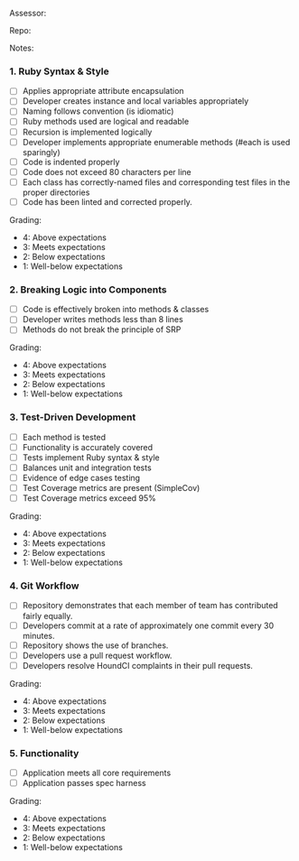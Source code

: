 Assessor:

Repo:

Notes:

### 1. Ruby Syntax & Style

- [ ] Applies appropriate attribute encapsulation  
- [ ] Developer creates instance and local variables appropriately
- [ ] Naming follows convention (is idiomatic)
- [ ] Ruby methods used are logical and readable  
- [ ] Recursion is implemented logically
- [ ] Developer implements appropriate enumerable methods (#each is used sparingly)
- [ ] Code is indented properly
- [ ] Code does not exceed 80 characters per line
- [ ] Each class has correctly-named files and corresponding test files in the proper directories
- [ ] Code has been linted and corrected properly.

Grading:

* 4: Above expectations
* 3: Meets expectations
* 2: Below expectations
* 1: Well-below expectations

### 2. Breaking Logic into Components

- [ ] Code is effectively broken into methods & classes
- [ ] Developer writes methods less than 8 lines
- [ ] Methods do not break the principle of SRP

Grading:

* 4: Above expectations
* 3: Meets expectations
* 2: Below expectations
* 1: Well-below expectations

### 3. Test-Driven Development

- [ ] Each method is tested  
- [ ] Functionality is accurately covered
- [ ] Tests implement Ruby syntax & style   
- [ ] Balances unit and integration tests
- [ ] Evidence of edge cases testing
- [ ] Test Coverage metrics are present (SimpleCov)
- [ ] Test Coverage metrics exceed 95%

Grading:

* 4: Above expectations
* 3: Meets expectations
* 2: Below expectations
* 1: Well-below expectations

### 4. Git Workflow

- [ ] Repository demonstrates that each member of team has contributed fairly equally.
- [ ] Developers commit at a rate of approximately one commit every 30 minutes.
- [ ] Repository shows the use of branches.
- [ ] Developers use a pull request workflow.
- [ ] Developers resolve HoundCI complaints in their pull requests.

Grading:

* 4: Above expectations
* 3: Meets expectations
* 2: Below expectations
* 1: Well-below expectations

### 5. Functionality

- [ ] Application meets all core requirements
- [ ] Application passes spec harness

Grading:

* 4: Above expectations
* 3: Meets expectations
* 2: Below expectations
* 1: Well-below expectations
